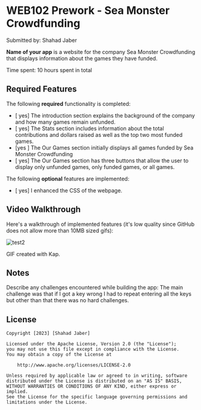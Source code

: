 # WEB102 Prework - Sea Monster Crowdfunding

Submitted by: Shahad Jaber

**Name of your app** is a website for the company Sea Monster Crowdfunding that displays information about the games they have funded.

Time spent: 10 hours spent in total

## Required Features

The following **required** functionality is completed:

* [ yes] The introduction section explains the background of the company and how many games remain unfunded.
* [ yes] The Stats section includes information about the total contributions and dollars raised as well as the top two most funded games.
* [yes ] The Our Games section initially displays all games funded by Sea Monster Crowdfunding
* [ yes] The Our Games section has three buttons that allow the user to display only unfunded games, only funded games, or all games.

The following **optional** features are implemented:

* [ yes] I enhanced the CSS of the webpage.


## Video Walkthrough

Here's a walkthrough of implemented features (it's low quality since GitHub does not allow more than 10MB sized gifs): 


![test2](https://github.com/Shahedj/CodePathWeb102PreWork/assets/98992587/a4b6d722-6117-41d4-9d79-bb92184b3290)


<!-- Replace this with whatever GIF tool you used! -->
GIF created with Kap.
<!-- Recommended tools:
[Kap](https://getkap.co/) for macOS
[ScreenToGif](https://www.screentogif.com/) for Windows
[peek](https://github.com/phw/peek) for Linux. -->

## Notes

Describe any challenges encountered while building the app: The main challenge was that if I got a key wrong I had to repeat entering all the keys but other than that there was no hard challenges.

## License

    Copyright [2023] [Shahad Jaber]

    Licensed under the Apache License, Version 2.0 (the "License");
    you may not use this file except in compliance with the License.
    You may obtain a copy of the License at

        http://www.apache.org/licenses/LICENSE-2.0

    Unless required by applicable law or agreed to in writing, software
    distributed under the License is distributed on an "AS IS" BASIS,
    WITHOUT WARRANTIES OR CONDITIONS OF ANY KIND, either express or implied.
    See the License for the specific language governing permissions and
    limitations under the License.
